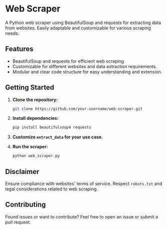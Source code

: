 # Web Scraper

A Python web scraper using BeautifulSoup and requests for extracting data from websites. Easily adaptable and customizable for various scraping needs.

## Features

- BeautifulSoup and requests for efficient web scraping.
- Customizable for different websites and data extraction requirements.
- Modular and clear code structure for easy understanding and extension.

## Getting Started

1. **Clone the repository:**
   ```bash
   git clone https://github.com/your-username/web-scraper.git
   ```

2. **Install dependencies:**
   ```bash
   pip install beautifulsoup4 requests
   ```

3. **Customize `extract_data` for your use case.**

4. **Run the scraper:**
   ```bash
   python web_scraper.py
   ```

## Disclaimer

Ensure compliance with websites' terms of service. Respect `robots.txt` and legal considerations related to web scraping.

## Contributing

Found issues or want to contribute? Feel free to open an issue or submit a pull request.
